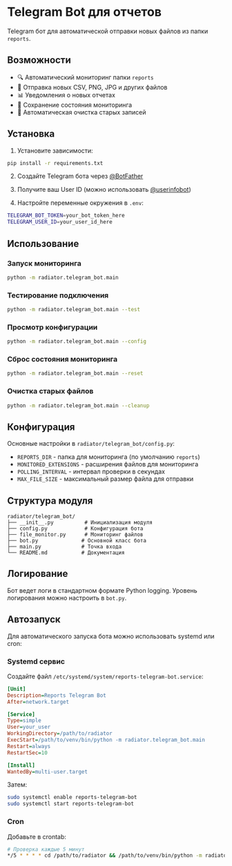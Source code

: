 # Telegram Bot для отчетов

Telegram бот для автоматической отправки новых файлов из папки `reports`.

## Возможности

- 🔍 Автоматический мониторинг папки `reports`
- 📁 Отправка новых CSV, PNG, JPG и других файлов
- 📊 Уведомления о новых отчетах
- 💾 Сохранение состояния мониторинга
- 🧹 Автоматическая очистка старых записей

## Установка

1. Установите зависимости:
```bash
pip install -r requirements.txt
```

2. Создайте Telegram бота через [@BotFather](https://t.me/BotFather)

3. Получите ваш User ID (можно использовать [@userinfobot](https://t.me/userinfobot))

4. Настройте переменные окружения в `.env`:
```bash
TELEGRAM_BOT_TOKEN=your_bot_token_here
TELEGRAM_USER_ID=your_user_id_here
```

## Использование

### Запуск мониторинга
```bash
python -m radiator.telegram_bot.main
```

### Тестирование подключения
```bash
python -m radiator.telegram_bot.main --test
```

### Просмотр конфигурации
```bash
python -m radiator.telegram_bot.main --config
```

### Сброс состояния мониторинга
```bash
python -m radiator.telegram_bot.main --reset
```

### Очистка старых файлов
```bash
python -m radiator.telegram_bot.main --cleanup
```

## Конфигурация

Основные настройки в `radiator/telegram_bot/config.py`:

- `REPORTS_DIR` - папка для мониторинга (по умолчанию `reports`)
- `MONITORED_EXTENSIONS` - расширения файлов для мониторинга
- `POLLING_INTERVAL` - интервал проверки в секундах
- `MAX_FILE_SIZE` - максимальный размер файла для отправки

## Структура модуля

```
radiator/telegram_bot/
├── __init__.py          # Инициализация модуля
├── config.py            # Конфигурация бота
├── file_monitor.py      # Мониторинг файлов
├── bot.py              # Основной класс бота
├── main.py             # Точка входа
└── README.md           # Документация
```

## Логирование

Бот ведет логи в стандартном формате Python logging. Уровень логирования можно настроить в `bot.py`.

## Автозапуск

Для автоматического запуска бота можно использовать systemd или cron:

### Systemd сервис
Создайте файл `/etc/systemd/system/reports-telegram-bot.service`:
```ini
[Unit]
Description=Reports Telegram Bot
After=network.target

[Service]
Type=simple
User=your_user
WorkingDirectory=/path/to/radiator
ExecStart=/path/to/venv/bin/python -m radiator.telegram_bot.main
Restart=always
RestartSec=10

[Install]
WantedBy=multi-user.target
```

Затем:
```bash
sudo systemctl enable reports-telegram-bot
sudo systemctl start reports-telegram-bot
```

### Cron
Добавьте в crontab:
```bash
# Проверка каждые 5 минут
*/5 * * * * cd /path/to/radiator && /path/to/venv/bin/python -m radiator.telegram_bot.main
```
